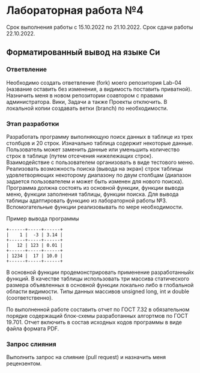 # Лабораторная работа №4

Срок выполнения работы с 15.10.2022 по 21.10.2022.
Срок сдачи работы 22.10.2022.

## Форматированный вывод на языке Си

### Ответвление

Необходимо создать ответвление (fork) моего репозитория Lab-04 (название оставить без изменения, а видимость поставить приватной). Назничить меня в новом репозитории соавтором с правами администратора. Вики, Задачи а также Проекты отключить. В локальной копии создавать ветки (branch) по необходимости.

### Этап разработки

Разработать программу выполняющую поиск данных в таблице из трех столбцов и 20 строк. Изначально таблица содержит некоторые данные. Пользователь может заменить данные или уменьшить количество строк в таблице (путем отсечения нижележащих строк). Взаимодействие с пользователем организовать в виде тестового меню. Реализовать возможность поиска (вывода на экран) строк таблицы удовлетворяющих некоторому диапазону по двум столбцам (диапазон задается пользователем и может быть изменен для нового поиска).
Программа должна состоять из основной функции, функции вывода меню, функции заполнения таблицы, функции поиска. Для вывода таблицы адаптировать функцию из лабораторной работы №3. Вспомогательные функции реализовывать по мере необходимости.

Пример вывода программы

```
+------+-----+------+
|    1 |  -3 | 3.14 |
+------+-----+------+
|   12 | 123 | 0.01 |
+------+-----+------+
| 1234 |  17 | 10.0 |
+------+-----+------+
```

В основной функции продемонстрировать применение разработанныйх функций. В качестве таблицы использовать три массива статического размера объявленных в основной функции локально либо в глобальной области видимости. Типы данных массивов unsigned long, int и double (соответственно).


По выполненной работе составить отчет по ГОСТ 7.32 в обязательном порядке содержащий блок-схемы разработанных алгортмов по ГОСТ 19.701. Отчет включить в состав исходных кодов программы в виде файла формата PDF.

### Запрос слияния

Выполнить запрос на слияние (pull request) и назначить меня рецензентом.
